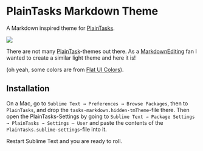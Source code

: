 PlainTasks Markdown Theme
============================

A Markdown inspired theme for [PlainTasks](https://github.com/aziz/PlainTasks).

![](https://raw.github.com/ronilaukkarinen/plaintasks-markdown/master/screenshot.png)

There are not many [PlainTask](https://github.com/aziz/PlainTasks)-themes out there. As a [MarkdownEditing](https://github.com/SublimeText-Markdown/MarkdownEditing) fan I wanted to create a similar light theme and here it is!

(oh yeah, some colors are from [Flat UI Colors](http://flatuicolors.com/)).

## Installation

On a Mac, go to `Sublime Text → Preferences → Browse Packages`, then to `PlainTasks`, and drop the `tasks-markdown.hidden-tmTheme`-file there. Then open the PlainTasks-Settings by going to `Sublime Text → Package Settings → PlainTasks → Settings – User` and paste the contents of the `PlainTasks.sublime-settings`-file into it.

Restart Sublime Text and you are ready to roll.